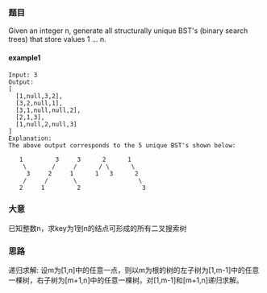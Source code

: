 ### 题目
Given an integer n, generate all structurally unique BST's (binary search trees) that store values 1 ... n.

#### example1
```
Input: 3
Output:
[
  [1,null,3,2],
  [3,2,null,1],
  [3,1,null,null,2],
  [2,1,3],
  [1,null,2,null,3]
]
Explanation:
The above output corresponds to the 5 unique BST's shown below:

   1         3     3      2      1
    \       /     /      / \      \
     3     2     1      1   3      2
    /     /       \                 \
   2     1         2                 3
```

### 大意
已知整数n，求key为1到n的结点可形成的所有二叉搜索树

### 思路
递归求解:
设m为[1,n]中的任意一点，则以m为根的树的左子树为[1,m-1]中的任意一棵树，右子树为[m+1,n]中的任意一棵树。对[1,m-1]和[m+1,n]递归求解。




